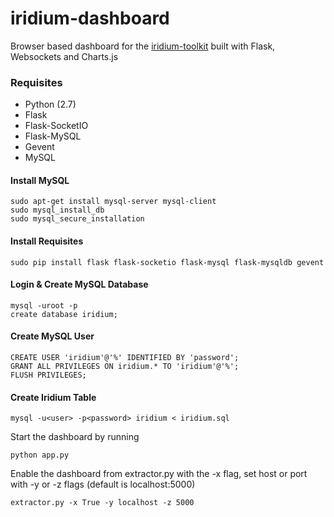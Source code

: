 # iridium-dashboard
Browser based dashboard for the [iridium-toolkit](https://github.com/muccc/iridium-toolkit) built with Flask, Websockets and Charts.js

### Requisites

 * Python (2.7)
 * Flask
 * Flask-SocketIO
 * Flask-MySQL
 * Gevent 
 * MySQL
 

#### Install MySQL

    sudo apt-get install mysql-server mysql-client
    sudo mysql_install_db
    sudo mysql_secure_installation

#### Install Requisites

    sudo pip install flask flask-socketio flask-mysql flask-mysqldb gevent 

#### Login & Create MySQL Database

    mysql -uroot -p 
    create database iridium;

#### Create MySQL User

    CREATE USER 'iridium'@'%' IDENTIFIED BY 'password';
    GRANT ALL PRIVILEGES ON iridium.* TO 'iridium'@'%';
    FLUSH PRIVILEGES;

#### Create Iridium Table

    mysql -u<user> -p<password> iridium < iridium.sql

Start the dashboard by running 

    python app.py

Enable the dashboard from extractor.py with the -x flag, set host or port with -y or -z flags (default is localhost:5000)

    extractor.py -x True -y localhost -z 5000
